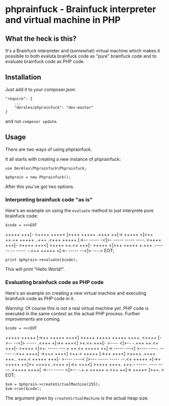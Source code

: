 # phprainfuck - Brainfuck interpreter and virtual machine in PHP

## What the heck is this?
It's a Brainfuck interpreter and (somewhat) virtual machine which makes
it possibile to both evaluta brainfuck code as "pure" brainfuck code and
to evaluate brainfuck code as PHP code.

## Installation
Just add it to your composer.json:

    "require": {
        ...
        "deralex/phprainfuck": "dev-master"
    }

and run `composer update`.

## Usage
There are two ways of using phprainfuck.

It all starts with creating a new instance of phprainfuck:

    use DerAlex\Phprainfuck\Phprainfuck;

    $phprain = new Phprainfuck();

After this you've got two options.

### Interpreting brainfuck code "as is"
Here's an example on using the `evaluate` method to just interprete pure brainfuck
code:

    $code = <<<EOT
+++++ +++[- >++++ ++++< ]>+++ +++++ .<+++ ++[-> +++++ <]>++ ++.++ +++++
..+++ .<+++ +++++ [->-- ----- -<]>- ----- ----- ----. <++++ +++[- >++++
+++<] >++++ ++.<+ +++[- >++++ <]>++ +++++ +.+++ .---- --.-- ----- -.<++
+++++ +[->- ----- --<]> ---.< 
EOT;

    print $phprain->evaluate($code);

This will print "Hello World!".

### Evaluating brainfuck code as PHP code
Here's an example on creating a new virtual machine and executing brainfuck
code as PHP code in it.

*Warning*: Of course this is _not_ a real virtual machine _yet_. PHP code is
executed in the same context as the actual PHP process. Further improvements
are coming.

    $code = <<<EOT
+++++ +++++ [->++ +++++ +++<] >++++ +++++ +++++ ++++. <++++ [->-- --<]>
----- .<+++ +[->+ +++<] >+.<+ +++[- >---- <]>-- -.+++ ++.<+ +++[- >++++
<]>+. ----- ---.+ ++.<+ +++++ ++[-> ----- ---<] >---- ----. ----- -.<++
++++[ ->+++ +++<] >++.< +++++ [->++ +++<] >++++ .++++ +++.. +++.< +++++
+++[- >---- ----< ]>--- ----- ----- --.<+ +++++ +[->+ +++++ +<]>+ +++++
.<+++ +[->+ +++<] >++++ ++++. +++.- ----- .---- ----. <++++ ++++[ ->---
----- <]>-- -.+.+ +++++ +.<++ ++[-> ++++< ]>++. <
EOT;

    $vm = $phprain->createVirtualMachine(255);
    $vm->run($code);

The argument given by `createVirtualMachine` is the actual heap size.



